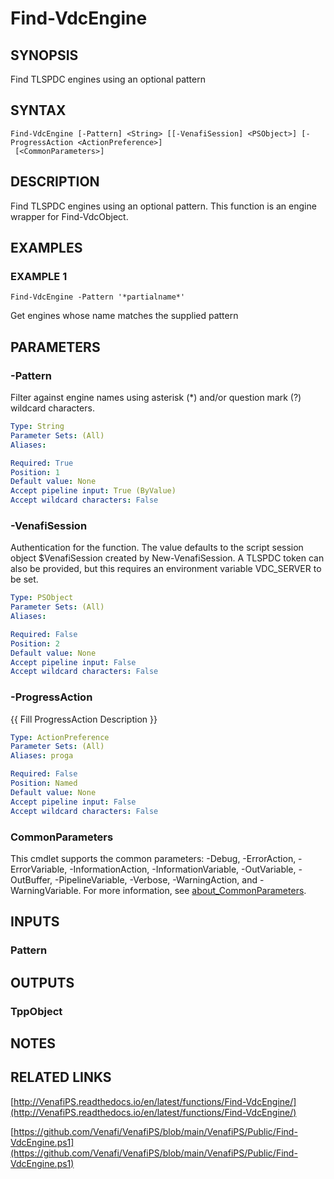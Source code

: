 # Find-VdcEngine

## SYNOPSIS
Find TLSPDC engines using an optional pattern

## SYNTAX

```
Find-VdcEngine [-Pattern] <String> [[-VenafiSession] <PSObject>] [-ProgressAction <ActionPreference>]
 [<CommonParameters>]
```

## DESCRIPTION
Find TLSPDC engines using an optional pattern.
This function is an engine wrapper for Find-VdcObject.

## EXAMPLES

### EXAMPLE 1
```
Find-VdcEngine -Pattern '*partialname*'
```

Get engines whose name matches the supplied pattern

## PARAMETERS

### -Pattern
Filter against engine names using asterisk (*) and/or question mark (?) wildcard characters.

```yaml
Type: String
Parameter Sets: (All)
Aliases:

Required: True
Position: 1
Default value: None
Accept pipeline input: True (ByValue)
Accept wildcard characters: False
```

### -VenafiSession
Authentication for the function.
The value defaults to the script session object $VenafiSession created by New-VenafiSession.
A TLSPDC token can also be provided, but this requires an environment variable VDC_SERVER to be set.

```yaml
Type: PSObject
Parameter Sets: (All)
Aliases:

Required: False
Position: 2
Default value: None
Accept pipeline input: False
Accept wildcard characters: False
```

### -ProgressAction
{{ Fill ProgressAction Description }}

```yaml
Type: ActionPreference
Parameter Sets: (All)
Aliases: proga

Required: False
Position: Named
Default value: None
Accept pipeline input: False
Accept wildcard characters: False
```

### CommonParameters
This cmdlet supports the common parameters: -Debug, -ErrorAction, -ErrorVariable, -InformationAction, -InformationVariable, -OutVariable, -OutBuffer, -PipelineVariable, -Verbose, -WarningAction, and -WarningVariable. For more information, see [about_CommonParameters](http://go.microsoft.com/fwlink/?LinkID=113216).

## INPUTS

### Pattern
## OUTPUTS

### TppObject
## NOTES

## RELATED LINKS

[http://VenafiPS.readthedocs.io/en/latest/functions/Find-VdcEngine/](http://VenafiPS.readthedocs.io/en/latest/functions/Find-VdcEngine/)

[https://github.com/Venafi/VenafiPS/blob/main/VenafiPS/Public/Find-VdcEngine.ps1](https://github.com/Venafi/VenafiPS/blob/main/VenafiPS/Public/Find-VdcEngine.ps1)

